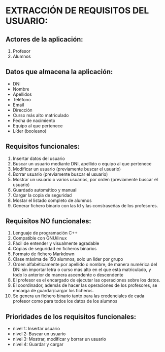 # EXTRACCIÓN DE REQUISITOS DEL USUARIO:

## **Actores de la aplicación:**
1. Profesor
2. Alumnos

## **Datos que almacena la aplicación:**
* DNI 
* Nombre 
* Apellidos 
* Teléfono 
* Email  
* Dirección
* Curso más alto matriculado 
* Fecha de nacimiento 
* Equipo al que pertenece
* Líder (booleano)

## **Requisitos funcionales:**

1. Insertar datos del usuario
2. Buscar un usuario mediante DNI, apellido o equipo al que pertenece
3. Modificar un usuario (previamente buscar el usuario)
4. Borrar usuario (previamente buscar el usuario)
5. Mostrar un usuario o varios usuarios, por orden (previamente buscar el usuario)
6. Guardado automático y manual
7. Cargar la copia de seguridad
8. Mostar el listado completo de alumnos
9. Generar fichero binario con las Id y las constraseñas de los profesores.
## **Requisitos NO funcionales:**
    
1. Lenguaje de programación C++
2. Compatible con GNU/linux
3. Fácil de entender y visualmente agradable
4. Copias de seguridad en ficheros binarios
5. Formato de fichero Markdown
6. Clase máxima de 150 alumnos, solo un líder por grupo
7. Orden alfabéticamente por apellido o nombre, de manera numérica del DNI sin importar letra o curso más alto en el que está matriculado, y todo lo anterior de manera ascendente o descendente
8. El profesor es el encargado de ejecutar las operaciones sobre los datos.
9. El coordinador, además de hacer las operaciones de los profesores, se encarga de guardar/cargar los ficheros.
10. Se genera un fichero binario tanto para las credenciales de cada profesor como para todos los datos de los alumnos

## **Prioridades de los requisitos funcionales:**

* nivel 1: Insertar usuario
* nivel 2: Buscar un usuario
* nivel 3: Mostrar, modificar y borrar un usuario
* nivel 4: Guardar y cargar
